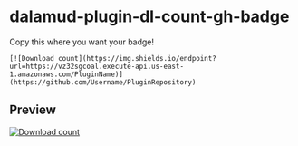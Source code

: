 # dalamud-plugin-dl-count-gh-badge

Copy this where you want your badge!

`[![Download count](https://img.shields.io/endpoint?url=https://vz32sgcoal.execute-api.us-east-1.amazonaws.com/PluginName)](https://github.com/Username/PluginRepository)`

## Preview
[![Download count](https://img.shields.io/endpoint?url=https://vz32sgcoal.execute-api.us-east-1.amazonaws.com/PingPlugin)](https://github.com/karashiiro/PingPlugin)
